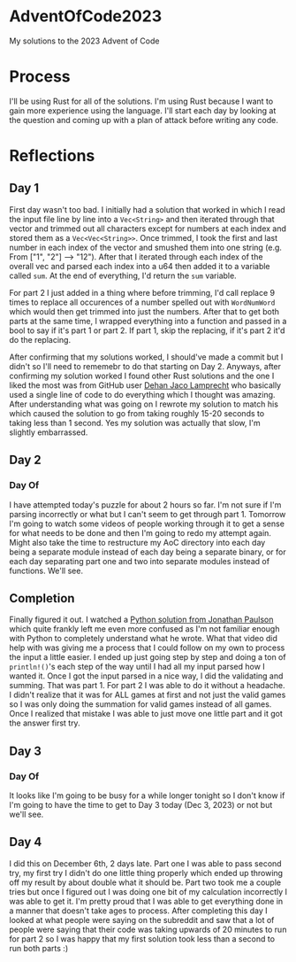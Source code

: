 # AdventOfCode2023

My solutions to the 2023 Advent of Code

# Process

I'll be using Rust for all of the solutions. I'm using Rust because I want to 
gain more experience using the language. I'll start each day by looking at the 
question and coming up with a plan of attack before writing any code.

# Reflections

## Day 1

First day wasn't too bad. I initially had a solution that worked in which I 
read the input file line by line into a `Vec<String>` and then iterated through 
that vector and trimmed out all characters except for numbers at each index and 
stored them as a `Vec<Vec<String>>`. Once trimmed, I took the first and last 
number in each index of the vector and smushed them into one string (e.g. From 
["1", "2"] --> "12"). After that I iterated through each index of the overall 
vec and parsed each index into a u64 then added it to a variable called `sum`. 
At the end of everything, I'd return the `sum` variable.

For part 2 I just added in a thing where before trimming, I'd call replace 9 
times to replace all occurences of a number spelled out with `WordNumWord` 
which would then get trimmed into just the numbers. After that to get both 
parts at the same time, I wrapped everything into a function and passed in a 
bool to say if it's part 1 or part 2. If part 1, skip the replacing, if it's 
part 2 it'd do the replacing.

After confirming that my solutions worked, I should've made a commit but I 
didn't so I'll need to rememebr to do that starting on Day 2. Anyways, after 
confirming my solution worked I found other Rust solutions and the one I liked 
the most was from GitHub user [Dehan Jaco Lamprecht](https://github.com/dehan-jl)
who basically used a single line of code to do everything which I thought was 
amazing. After understanding what was going on I rewrote my solution to match 
his which caused the solution to go from taking roughly 15-20 seconds to taking 
less than 1 second. Yes my solution was actually that slow, I'm slightly 
embarrassed.

## Day 2

### Day Of

I have attempted today's puzzle for about 2 hours so far. I'm not sure if I'm 
parsing incorrectly or what but I can't seem to get through part 1. Tomorrow 
I'm going to watch some videos of people working through it to get a sense for 
what needs to be done and then I'm going to redo my attempt again. Might also 
take the time to restructure my AoC directory into each day being a separate 
module instead of each day being a separate binary, or for each day separating 
part one and two into separate modules instead of functions. We'll see.

## Completion

Finally figured it out. I watched a 
[Python solution from Jonathan Paulson](https://www.youtube.com/watch?v=IWCc11nh2QQ)
which quite frankly left me even more confused as I'm not familiar enough with 
Python to completely understand what he wrote. What that video did help with was 
giving me a process that I could follow on my own to process the input a little 
easier. I ended up just going step by step and doing a ton of `println!()`'s each 
step of the way until I had all my input parsed how I wanted it. Once I got the 
input parsed in a nice way, I did the validating and summing. That was part 1. For 
part 2 I was able to do it without a headache. I didn't realize that it was for ALL 
games at first and not just the valid games so I was only doing the summation for 
valid games instead of all games. Once I realized that mistake I was able to just 
move one little part and it got the answer first try.

## Day 3

### Day Of

It looks like I'm going to be busy for a while longer tonight so I don't know if I'm 
going to have the time to get to Day 3 today (Dec 3, 2023) or not but we'll see.

## Day 4

I did this on December 6th, 2 days late. Part one I was able to pass second try, 
my first try I didn't do one little thing properly which ended up throwing off 
my result by about double what it should be. Part two took me a couple tries but 
once I figured out I was doing one bit of my calculation incorrectly I was able 
to get it. I'm pretty proud that I was able to get everything done in a manner 
that doesn't take ages to process. After completing this day I looked at what 
people were saying on the subreddit and saw that a lot of people were saying that 
their code was taking upwards of 20 minutes to run for part 2 so I was happy that 
my first solution took less than a second to run both parts :)

